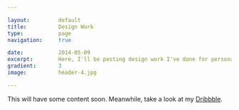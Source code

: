 ```yaml
---

layout:			default
title:  		Design Work
type:			page
navigation: 	true

date:   		2014-05-09
excerpt: 		Here, I'll be posting design work I've done for personal projects, and maybe some client work in between. 
gradient: 		3
image: 			header-4.jpg

---
```


This will have some content soon. Meanwhile, take a look at my [Dribbble](http://dribbble.com/parkerrr "Dribbble"). 